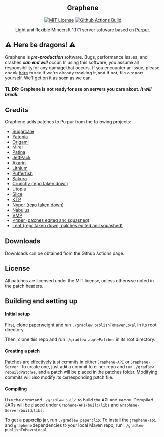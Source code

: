 <div align="center">

## Graphene

[![MIT License](https://img.shields.io/github/license/GrapheneMC-dev/Graphene?&logo=github)](License)
[![Github Actions Build](https://img.shields.io/github/actions/workflow/status/GrapheneMC-dev/Graphene/build.yml?branch=ver/1.17.1&event=push&logo=github)](https://github.com/GrapheneMC-dev/Graphene/actions)

Light and flexible Minecraft 1.17.1 server software based on [Purpur](https://purpurmc.org/).

</div>

## ⚠️ Here be dragons! ⚠️

Graphene is **_pre-production_** software. Bugs, performance issues, and crashes **_can and will_** occur. In using this software, you assume all responsibility for any damage that occurs. If you encounter an issue, please check [here](https://github.com/GrapheneMC-dev/Graphene/issues) to see if we're already tracking it, and if not, file a report yourself. We'll get on it as soon as we can.

#### TL;DR: Graphene is not ready for use on servers you care about. _It will break._

## Credits

Graphene adds patches to Purpur from the following projects:

- [Sugarcane](https://github.com/SugarcaneMC/Sugarcane)
- [Yatopia](https://github.com/YatopiaMC/Yatopia)
- [Origami](https://github.com/Minebench/Origami)
- [Mirai](https://github.com/etil2jz/Mirai)
- [Patina](https://github.com/PatinaMC/Patina)
- [JettPack](https://gitlab.com/Titaniumtown/JettPack/-/tree/main)
- [Akarin](https://github.com/Akarin-project/Akarin)
- [Lithium](https://github.com/CaffeineMC/lithium-fabric)
- [Pufferfish](https://github.com/pufferfish-gg/Pufferfish)
- [Sakura](https://github.com/etil2jz/Sakura)
- [Crunchy (repo taken down)](https://github.com/MrFishCakes/Crunchy)
- [Utopia](https://github.com/bortexel/utopia)
- [Slice](https://github.com/Cryptite/Slice)
- [KTP](https://github.com/lynxplay/ktp)
- [Nyper (repo taken down)](https://github.com/NyCodeGHG/Nyper)
- [Nabulus](https://github.com/FroobWorld/Nabulus)
- [VMP](https://github.com/RelativityMC/VMP-fabric)
- [P4per (patches edited and squashed)](https://github.com/acrylic-style/P4per)
- [Leaf (repo taken down, patches edited and squashed)](https://github.com/anhcraft/Leaf)

## Downloads

Downloads can be obtained from the [Github Actions page](https://github.com/GrapheneMC-dev/Graphene/actions).

## License

All patches are licensed under the MIT license, unless otherwise noted in the patch headers.

## Building and setting up

#### Initial setup

First, clone [paperweight](https://github.com/GrapheneMC-dev/paperweight) and run `./gradlew publishToMavenLocal` in its root directory.

Then, clone this repo and run `./gradlew applyPatches` in its root directory.

#### Creating a patch

Patches are effectively just commits in either `Graphene-API` or `Graphene-Server`.
To create one, just add a commit to either repo and run `./gradlew rebuildPatches`, and a
patch will be placed in the patches folder. Modifying commits will also modify its
corresponding patch file.

#### Compiling

Use the command `./gradlew build` to build the API and server. Compiled JARs
will be placed under `Graphene-API/build/libs` and `Graphene-Server/build/libs`.

To get a paperclip jar, run `./gradlew paperclip`.
To install the `graphene-api` and `graphene` dependencies to your local Maven repo, run `./gradlew publishToMavenLocal`
